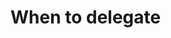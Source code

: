 # When to delegate
<!-- #service #Life -->

<!-- {BearID:2C2613DD-3002-4E77-AFC5-C89DEE9DFF7F-15756-0000130C08E87178} -->
